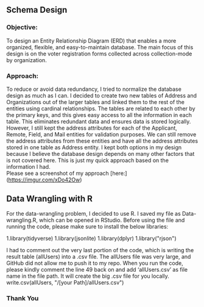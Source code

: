 ## Schema Design

### Objective:
To design an Entity Relationship Diagram (ERD)
that enables a more organized, flexible, and easy-to-maintain database.
The main focus of this design is on the voter
registration forms collected across collection-mode by organization.

### Approach:
To reduce or avoid data redundancy, I tried to normalize the database design as much as I can.  I decided to create two new tables of Address and Organizations out of the larger tables and linked them to the rest of the entities using cardinal relationships. The tables are related to each other by the primary keys, and this gives easy access to all the information in each table. This eliminates redundant data and ensures data is stored logically. However, I still kept the address attributes for each of the Applicant, Remote, Field, and Mail entities for validation purposes. We can still remove the address attributes from these entities and have all the address attributes stored in one table as Address entity.  I kept both options in my design because I believe the database design depends on many other factors that is not covered here. This is just my quick approach based on the information I had.  
Please see a screenshot of my approach [here:] (https://imgur.com/xDo42Ow)

## Data Wrangling with R

For the data-wrangling problem, I decided to use R. I saved my file as Data-wrangling.R,  which can be opened in RStudio. Before using the file and running the code, please make sure to install the below libraries:

1.library(tidyverse)
1.library(jsonlite)
1.library(dplyr)
1.library("rjson")


I had to comment out the very last portion of the code, which is writing the result table (allUsers)  into a .csv file. The allUsers file was very large, and GitHub did not allow me to push it to my repo. When you run the code, please kindly comment the line 49 back on and add ‘allUsers.csv’ as file name in the file path.  It will create the big .csv file for you locally.
write.csv(allUsers, "/[your Path]/allUsers.csv")

### Thank You
